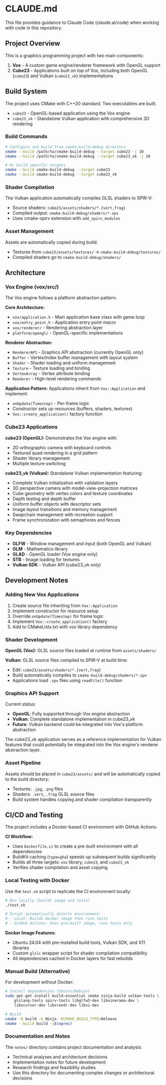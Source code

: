# CLAUDE.md

This file provides guidance to Claude Code (claude.ai/code) when working with code in this repository.

## Project Overview

This is a graphics programming project with two main components:
1. **Vox** - A custom game engine/renderer framework with OpenGL support
2. **Cube23** - Applications built on top of Vox, including both OpenGL (`cube23`) and Vulkan (`cube23_vk`) implementations

## Build System

The project uses CMake with C++20 standard. Two executables are built:

- `cube23` - OpenGL-based application using the Vox engine
- `cube23_vk` - Standalone Vulkan application with comprehensive 3D rendering

### Build Commands

```bash
# Configure and build from cmake-build-debug directory
cmake --build /path/to/cmake-build-debug --target cube23 -j 10
cmake --build /path/to/cmake-build-debug --target cube23_vk -j 10

# Or build specific targets
cmake --build cmake-build-debug --target cube23
cmake --build cmake-build-debug --target cube23_vk
```

### Shader Compilation

The Vulkan application automatically compiles GLSL shaders to SPIR-V:
- Source shaders: `cube23/assets/shaders/*.{vert,frag}`
- Compiled output: `cmake-build-debug/shaders/*.spv`
- Uses cmake-spirv extension with `add_spirv_modules`

### Asset Management

Assets are automatically copied during build:
- Textures from `cube23/assets/textures/` → `cmake-build-debug/textures/`
- Compiled shaders go to `cmake-build-debug/shaders/`

## Architecture

### Vox Engine (vox/src/)

The Vox engine follows a platform abstraction pattern:

**Core Architecture:**
- `vox/application.h` - Main application base class with game loop
- `vox/entry_point.h` - Application entry point macro
- `vox/renderer/` - Rendering abstraction layer
- `platform/opengl/` - OpenGL-specific implementations

**Renderer Abstraction:**
- `RendererAPI` - Graphics API abstraction (currently OpenGL only)
- `Buffer` - Vertex/Index buffer management with layout system
- `Shader` - Shader loading and uniform management
- `Texture` - Texture loading and binding
- `VertexArray` - Vertex attribute binding
- `Renderer` - High-level rendering commands

**Application Pattern:**
Applications inherit from `Vox::Application` and implement:
- `onUpdate(Timestep)` - Per-frame logic
- Constructor sets up resources (buffers, shaders, textures)
- `Vox::create_application()` factory function

### Cube23 Applications

**cube23 (OpenGL):** Demonstrates the Vox engine with:
- 2D orthographic camera with keyboard controls
- Textured quad rendering in a grid pattern
- Shader library management
- Multiple texture switching

**cube23_vk (Vulkan):** Standalone Vulkan implementation featuring:
- Complete Vulkan initialization with validation layers
- 3D perspective camera with model-view-projection matrices
- Cube geometry with vertex colors and texture coordinates
- Depth testing and depth buffer
- Uniform buffer objects with descriptor sets
- Image layout transitions and memory management
- Swapchain management with recreation support
- Frame synchronization with semaphores and fences

### Key Dependencies

- **GLFW** - Window management and input (both OpenGL and Vulkan)
- **GLM** - Mathematics library
- **GLAD** - OpenGL loader (Vox engine only)
- **STB** - Image loading for textures
- **Vulkan SDK** - Vulkan API (cube23_vk only)

## Development Notes

### Adding New Vox Applications

1. Create source file inheriting from `Vox::Application`
2. Implement constructor for resource setup
3. Override `onUpdate(Timestep)` for frame logic
4. Implement `Vox::create_application()` factory
5. Add to CMakeLists.txt with vox library dependency

### Shader Development

**OpenGL (Vox):** GLSL source files loaded at runtime from `assets/shaders/`

**Vulkan:** GLSL source files compiled to SPIR-V at build time:
- Edit: `cube23/assets/shaders/*.{vert,frag}`
- Build automatically compiles to `cmake-build-debug/shaders/*.spv`
- Applications load `.spv` files using `readFile()` function

### Graphics API Support

Current status:
- **OpenGL**: Fully supported through Vox engine abstraction
- **Vulkan**: Complete standalone implementation in cube23_vk
- **Future**: Vulkan backend could be integrated into Vox's platform abstraction

The cube23_vk application serves as a reference implementation for Vulkan features that could potentially be integrated into the Vox engine's renderer abstraction layer.

### Asset Pipeline

Assets should be placed in `cube23/assets/` and will be automatically copied to the build directory:
- Textures: `.jpg`, `.png` files
- Shaders: `.vert`, `.frag` GLSL source files
- Build system handles copying and shader compilation transparently

## CI/CD and Testing

The project includes a Docker-based CI environment with GitHub Actions:

**CI Workflow:**
- Uses `Dockerfile.ci` to create a pre-built environment with all dependencies
- BuildKit caching (`type=gha`) speeds up subsequent builds significantly
- Builds all three targets: `vox` library, `cube23`, and `cube23_vk`
- Verifies shader compilation and asset copying

### Local Testing with Docker

Use the `test.sh` script to replicate the CI environment locally:

```bash
# Run locally (builds image and tests)
./test.sh

# Script automatically detects environment:
# - Local: Builds Docker image then runs tests
# - GitHub Actions: Uses pre-built image, runs tests only
```

**Docker Image Features:**
- Ubuntu 24.04 with pre-installed build tools, Vulkan SDK, and X11 libraries
- Custom `glslc` wrapper script for shader compilation compatibility
- All dependencies cached in Docker layers for fast rebuilds

### Manual Build (Alternative)

For development without Docker:

```bash
# Install dependencies (Ubuntu/Debian)
sudo apt-get install build-essential cmake ninja-build vulkan-tools \
    glslang-tools spirv-tools libglfw3-dev libxinerama-dev \
    libxcursor-dev libxrandr-dev libxi-dev

# Build
cmake -B build -G Ninja -DCMAKE_BUILD_TYPE=Release
cmake --build build -j$(nproc)
```

### Documentation and Notes

The `notes/` directory contains project documentation and analysis:
- Technical analyses and architecture decisions
- Implementation notes for future development
- Research findings and feasibility studies
- Use this directory for documenting complex changes or architectural decisions